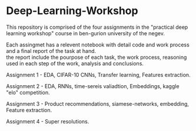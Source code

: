 # Deep-Learning-Workshop
This repository is comprised of the four assignments in the "practical deep learning workshop" course in ben-gurion university of the negev.

Each assingmet has a relevent notebook with detail code and work process and a final report of the task at hand.  
the report include the pourpose of each task, the work process, reasoning used in each step of the work, analysis and conclusions.

Assignment 1 - EDA, CIFAR-10 CNNs, Transfer learning, Features extraction.

Assignment 2 - EDA, RNNs, time-sereis valiadtion, Embeddings, kaggle "elo" competition.

Assignment 3 - Product recommendations, siamese-networks, embedding, Feature extraction.

Assignment 4 - Super resolutions.
